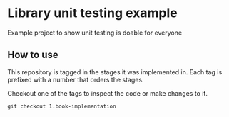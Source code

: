 # Library unit testing example

Example project to show unit testing is doable for everyone

## How to use

This repository is tagged in the stages it was implemented in. Each tag is prefixed with a number that orders the 
stages.

Checkout one of the tags to inspect the code or make changes to it.

```
git checkout 1.book-implementation
```
